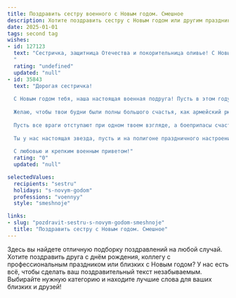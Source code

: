 ```yaml
---
title: Поздравить сестру военного с Новым годом. Смешное
description: Хотите поздравить сестру с Новым годом или другим праздником? Наш ИИ создаст незабываемое поздравление, а вы обязательно выделитесь среди других.  
date: 2025-01-01
tags: second tag
wishes:
- id: 127123
  text: "Сестричка, защитница Отечества и покорительница оливье! С Новым годом! Желаю тебе в новом году таких же блестящих побед, как в бою, но без жертв (кроме разве что салатиков). Пусть все твои планы будут выполнены с точностью до секунды, а враги — только на игровом поле!  Пусть  шампанское будет игристым, а подарки — неожиданными! Счастья, любви и боевого настроения!
  "
  rating: "undefined"
  updated: "null"
- id: 35843
  text: "Дорогая сестричка!
  
  С Новым годом тебя, наша настоящая военная подруга! Пусть в этом году у тебя всегда будет больше рации, чем поводов для волнений, а меткие выстрелы в цель на работе справедливо приравниваются к меткому юмору на праздниках!
  
  Желаю, чтобы твои будни были полны большого счастья, как армейский рюкзак — кораблями! Пусть каждый день приносит минимум три повода для смеха и как можно меньше «срочных задач» — особенно тех, что требуют весь день не выходить с поста без перекуса!
  
  Пусть все враги отступают при одном твоем взгляде, а боеприпасы счастья всегда будут под рукой! Пускай новый год принёс тебе массу веселых и ярких моментов, как новогодние фейерверки!
  
  Ты у нас настоящая звезда, пусть и на полигоне праздничного настроения!
  
  С любовью и крепким военным приветом!"
  rating: "0"
  updated: "null"

selectedValues:
  recipients: "sestru"
  holidays: "s-novym-godom"
  professions: "voennyy"
  style: "smeshnoje"

links:
- slug: "pozdravit-sestru-s-novym-godom-smeshnoje"
  title: "Поздравить сестру с Новым годом. Смешное"
---
```


Здесь вы найдете отличную подборку поздравлений на любой случай. 
Хотите поздравить друга с днём рождения, коллегу с профессиональным праздником или близких с Новым годом? У нас есть всё, чтобы сделать ваш поздравительный текст незабываемым. Выбирайте нужную категорию и находите лучшие слова для ваших близких и друзей!
